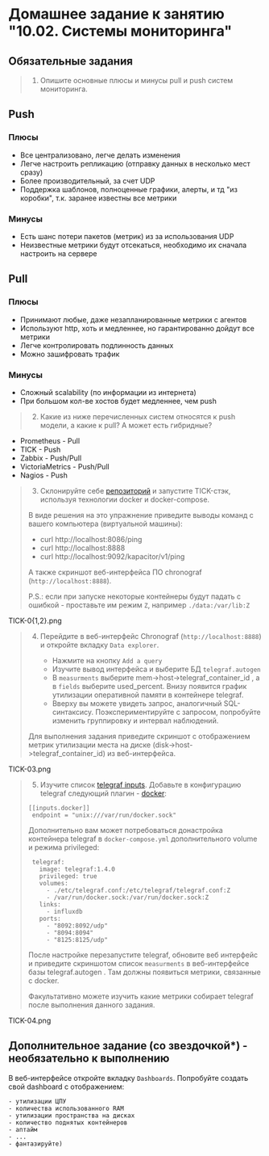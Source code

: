 # Домашнее задание к занятию "10.02. Системы мониторинга"

## Обязательные задания

> 1. Опишите основные плюсы и минусы pull и push систем мониторинга.

## Push
### Плюсы
- Все централизовано, легче делать изменения
- Легче настроить репликацию (отправку данных в несколько мест сразу)
- Более производительный, за счет UDP
- Поддержка шаблонов, полноценные графики, алерты, и тд "из коробки", т.к. заранее известны все метрики

### Минусы
- Есть шанс потери пакетов (метрик) из за использования UDP
- Неизвестные метрики будут отсекаться, необходимо их сначала настроить на сервере


## Pull
### Плюсы
- Принимают любые, даже незапланированные метрики с агентов
- Используют http, хоть и медленнее, но гарантированно дойдут все метрики
- Легче контролировать подлинность данных
- Можно зашифровать трафик

### Минусы
- Сложный scalability (по информации из интернета)
- При большом кол-ве хостов будет медленнее, чем push


>2. Какие из ниже перечисленных систем относятся к push модели, а какие к pull? А может есть гибридные?

- Prometheus - Pull
- TICK - Push
- Zabbix - Push/Pull
- VictoriaMetrics - Push/Pull
- Nagios - Push

>3. Склонируйте себе [репозиторий](https://github.com/influxdata/TICK-docker/tree/master/1.3) и запустите TICK-стэк,
используя технологии docker и docker-compose.
>
>В виде решения на это упражнение приведите выводы команд с вашего компьютера (виртуальной машины):
>
>
>    - curl http://localhost:8086/ping
>    - curl http://localhost:8888
>    - curl http://localhost:9092/kapacitor/v1/ping
>
>А также скриншот веб-интерфейса ПО chronograf (`http://localhost:8888`).
>
>
>
>P.S.: если при запуске некоторые контейнеры будут падать с ошибкой - проставьте им режим `Z`, например
>`./data:/var/lib:Z`

TICK-0{1,2}.png


>4. Перейдите в веб-интерфейс Chronograf (`http://localhost:8888`) и откройте вкладку `Data explorer`.
>
>    - Нажмите на кнопку `Add a query`
>    - Изучите вывод интерфейса и выберите БД `telegraf.autogen`
>    - В `measurments` выберите mem->host->telegraf_container_id , а в `fields` выберите used_percent.
>    Внизу появится график утилизации оперативной памяти в контейнере telegraf.
>    - Вверху вы можете увидеть запрос, аналогичный SQL-синтаксису.
>    Поэкспериментируйте с запросом, попробуйте изменить группировку и интервал наблюдений.
>
>Для выполнения задания приведите скриншот с отображением метрик утилизации места на диске
>(disk->host->telegraf_container_id) из веб-интерфейса.

TICK-03.png


>5. Изучите список [telegraf inputs](https://github.com/influxdata/telegraf/tree/master/plugins/inputs).
>Добавьте в конфигурацию telegraf следующий плагин - [docker](https://github.com/influxdata/telegraf/tree/master/plugins/inputs/docker):
>```
>[[inputs.docker]]
>  endpoint = "unix:///var/run/docker.sock"
>```
>
>Дополнительно вам может потребоваться донастройка контейнера telegraf в `docker-compose.yml` дополнительного volume и
>режима privileged:
>```
>  telegraf:
>    image: telegraf:1.4.0
>    privileged: true
>    volumes:
>      - ./etc/telegraf.conf:/etc/telegraf/telegraf.conf:Z
>      - /var/run/docker.sock:/var/run/docker.sock:Z
>    links:
>      - influxdb
>    ports:
>      - "8092:8092/udp"
>      - "8094:8094"
>      - "8125:8125/udp"
>```
>
>После настройке перезапустите telegraf, обновите веб интерфейс и приведите скриншотом список `measurments` в
>веб-интерфейсе базы telegraf.autogen . Там должны появиться метрики, связанные с docker.
>
>Факультативно можете изучить какие метрики собирает telegraf после выполнения данного задания.

TICK-04.png

## Дополнительное задание (со звездочкой*) - необязательно к выполнению

В веб-интерфейсе откройте вкладку `Dashboards`. Попробуйте создать свой dashboard с отображением:

    - утилизации ЦПУ
    - количества использованного RAM
    - утилизации пространства на дисках
    - количество поднятых контейнеров
    - аптайм
    - ...
    - фантазируйте)
